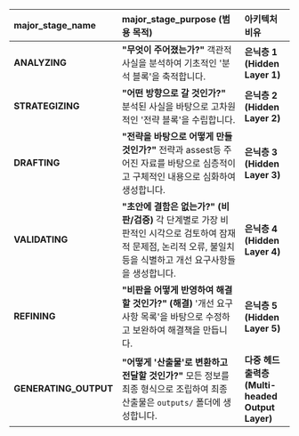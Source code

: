 
| major_stage_name      | major_stage_purpose (범용 목적)                                                                       | 아키텍처 비유                                   |
| :-------------------- | :------------------------------------------------------------------------------------------------ | :---------------------------------------- |
| **ANALYZING**         | **"무엇이 주어졌는가?"** 객관적 사실을 분석하여 기초적인 '분석 블록'을 축적합니다.                                                | **은닉층 1 (Hidden Layer 1)**                |
| **STRATEGIZING**      | **"어떤 방향으로 갈 것인가?"** 분석된 사실을 바탕으로 고차원적인 '전략 블록'을 수립합니다.                                           | **은닉층 2 (Hidden Layer 2)**                |
| **DRAFTING**          | **"전략을 바탕으로 어떻게 만들 것인가?"** 전략과 assest등 주어진 자료를 바탕으로 심층적이고 구체적인 내용으로 심화하여 생성합니다.                   | **은닉층 3 (Hidden Layer 3)**                |
| **VALIDATING**        | **"초안에 결함은 없는가?" (비판/검증)** 각 단계별로 가장 비판적인 시각으로 검토하여 잠재적 문제점, 논리적 오류, 불일치 등을 식별하고 개선 요구사항들을 생성합니다. | **은닉층 4 (Hidden Layer 4)**                |
| **REFINING**          | **"비판을 어떻게 반영하여 해결할 것인가?" (해결)** '개선 요구사항 목록'을 바탕으로 수정하고 보완하여 해결책을 만듭니다.                          | **은닉층 5 (Hidden Layer 5)**                |
| **GENERATING_OUTPUT** | **"어떻게 '산출물'로 변환하고 전달할 것인가?"** 모든 정보를 최종 형식으로 조립하여 최종 산출물은 `outputs/` 폴더에 생성합니다.                  | **다중 헤드 출력층 (Multi-headed Output Layer)** |

